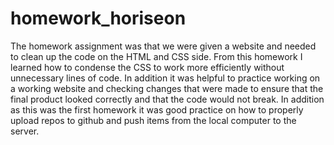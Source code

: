 # homework_horiseon
The homework assignment was that we were given a website and needed to clean up the code on the HTML and CSS side. From this homework I learned how to condense the CSS to work more efficiently without unnecessary lines of code. In addition it was helpful to practice working on a working website and checking changes that were made to ensure that the final product looked correctly and that the code would not break. In addition as this was the first homework it was good practice on how to properly upload repos to github and push items from the local computer to the server.
